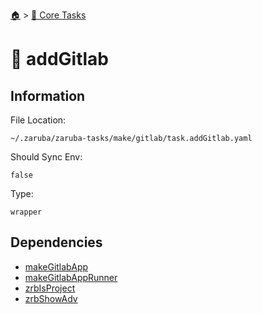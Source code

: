 <!--startTocHeader-->
[🏠](../README.md) > [🥝 Core Tasks](README.md)
# 🦊 addGitlab
<!--endTocHeader-->

## Information

File Location:

    ~/.zaruba/zaruba-tasks/make/gitlab/task.addGitlab.yaml

Should Sync Env:

    false

Type:

    wrapper


## Dependencies

* [makeGitlabApp](make-gitlab-app.md)
* [makeGitlabAppRunner](make-gitlab-app-runner.md)
* [zrbIsProject](zrb-is-project.md)
* [zrbShowAdv](zrb-show-adv.md)
